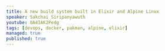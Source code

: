 ```yaml
---
title: A new build system built in Elixir and Alpine Linux
speaker: Sakchai Siripanyawuth
youtube: 8A4IAK2Pedg
tags: [devops, docker, pakman, alpine, elixir]
managed: true
published: true
---
```

